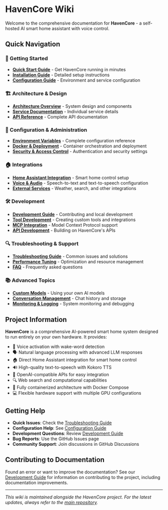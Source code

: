 # HavenCore Wiki

Welcome to the comprehensive documentation for **HavenCore** - a self-hosted AI smart home assistant with voice control.

## Quick Navigation

### 🚀 Getting Started
- [**Quick Start Guide**](Getting-Started.md) - Get HavenCore running in minutes
- [**Installation Guide**](Installation.md) - Detailed setup instructions
- [**Configuration Guide**](Configuration.md) - Environment and service configuration

### 🏗️ Architecture & Design
- [**Architecture Overview**](Architecture.md) - System design and components
- [**Service Documentation**](Services.md) - Individual service details
- [**API Reference**](API-Reference.md) - Complete API documentation

### 🔧 Configuration & Administration
- [**Environment Variables**](Environment-Variables.md) - Complete configuration reference
- [**Docker & Deployment**](Deployment.md) - Container orchestration and deployment
- [**Security & Access Control**](Security.md) - Authentication and security settings

### 🏠 Integrations
- [**Home Assistant Integration**](Home-Assistant-Integration.md) - Smart home control setup
- [**Voice & Audio**](Voice-Audio.md) - Speech-to-text and text-to-speech configuration
- [**External Services**](External-Services.md) - Weather, search, and other integrations

### 🛠️ Development
- [**Development Guide**](Development.md) - Contributing and local development
- [**Tool Development**](Tool-Development.md) - Creating custom tools and integrations
- [**MCP Integration**](MCP-Integration.md) - Model Context Protocol support
- [**API Development**](API-Development.md) - Building on HavenCore's APIs

### 🔍 Troubleshooting & Support
- [**Troubleshooting Guide**](Troubleshooting.md) - Common issues and solutions
- [**Performance Tuning**](Performance.md) - Optimization and resource management
- [**FAQ**](FAQ.md) - Frequently asked questions

### 📚 Advanced Topics
- [**Custom Models**](Custom-Models.md) - Using your own AI models
- [**Conversation Management**](Conversation-Management.md) - Chat history and storage
- [**Monitoring & Logging**](Monitoring.md) - System monitoring and debugging

## Project Information

**HavenCore** is a comprehensive AI-powered smart home system designed to run entirely on your own hardware. It provides:

- 🎤 Voice activation with wake-word detection
- 🗣️ Natural language processing with advanced LLM responses
- 🏠 Direct Home Assistant integration for smart home control
- 🔊 High-quality text-to-speech with Kokoro TTS
- 📡 OpenAI-compatible APIs for easy integration
- 🔍 Web search and computational capabilities
- 🐳 Fully containerized architecture with Docker Compose
- 💻 Flexible hardware support with multiple GPU configurations

## Getting Help

- **Quick Issues**: Check the [Troubleshooting Guide](Troubleshooting.md)
- **Configuration Help**: See [Configuration Guide](Configuration.md)
- **Development Questions**: Review [Development Guide](Development.md)
- **Bug Reports**: Use the GitHub Issues page
- **Community Support**: Join discussions in GitHub Discussions

## Contributing to Documentation

Found an error or want to improve the documentation? See our [Development Guide](Development.md) for information on contributing to the project, including documentation improvements.

---

*This wiki is maintained alongside the HavenCore project. For the latest updates, always refer to the [main repository](https://github.com/ThatMattCat/havencore).*